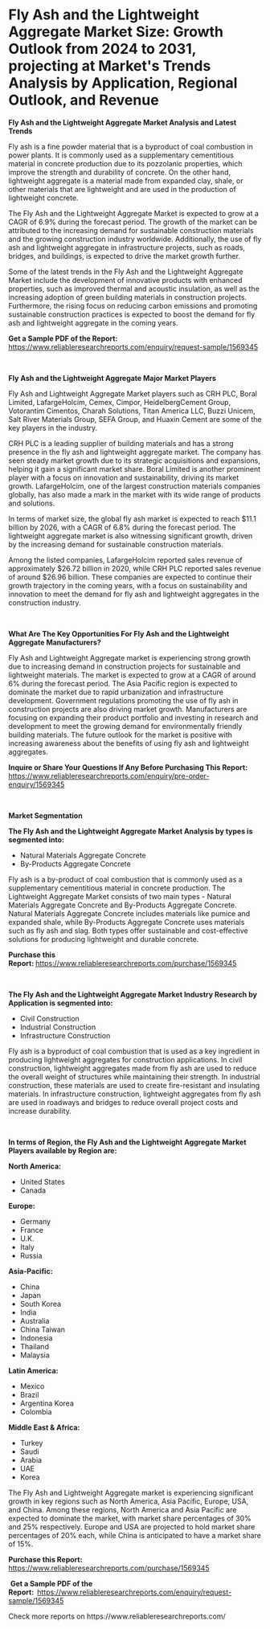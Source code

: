 <p><h1>Fly Ash and the Lightweight Aggregate Market Size: Growth Outlook from 2024 to 2031, projecting at Market's Trends Analysis by Application, Regional Outlook, and Revenue</h1></p><p><strong>Fly Ash and the Lightweight Aggregate Market Analysis and Latest Trends</strong></p>
<p><p>Fly ash is a fine powder material that is a byproduct of coal combustion in power plants. It is commonly used as a supplementary cementitious material in concrete production due to its pozzolanic properties, which improve the strength and durability of concrete. On the other hand, lightweight aggregate is a material made from expanded clay, shale, or other materials that are lightweight and are used in the production of lightweight concrete.</p><p>The Fly Ash and the Lightweight Aggregate Market is expected to grow at a CAGR of 6.9% during the forecast period. The growth of the market can be attributed to the increasing demand for sustainable construction materials and the growing construction industry worldwide. Additionally, the use of fly ash and lightweight aggregate in infrastructure projects, such as roads, bridges, and buildings, is expected to drive the market growth further.</p><p>Some of the latest trends in the Fly Ash and the Lightweight Aggregate Market include the development of innovative products with enhanced properties, such as improved thermal and acoustic insulation, as well as the increasing adoption of green building materials in construction projects. Furthermore, the rising focus on reducing carbon emissions and promoting sustainable construction practices is expected to boost the demand for fly ash and lightweight aggregate in the coming years.</p></p>
<p><strong>Get a Sample PDF of the Report:&nbsp;</strong> <a href="https://www.reliableresearchreports.com/enquiry/request-sample/1569345">https://www.reliableresearchreports.com/enquiry/request-sample/1569345</a></p>
<p>&nbsp;</p>
<p><strong>Fly Ash and the Lightweight Aggregate Major Market Players</strong></p>
<p><p>Fly Ash and Lightweight Aggregate Market players such as CRH PLC, Boral Limited, LafargeHolcim, Cemex, Cimpor, HeidelbergCement Group, Votorantim Cimentos, Charah Solutions, Titan America LLC, Buzzi Unicem, Salt River Materials Group, SEFA Group, and Huaxin Cement are some of the key players in the industry. </p><p>CRH PLC is a leading supplier of building materials and has a strong presence in the fly ash and lightweight aggregate market. The company has seen steady market growth due to its strategic acquisitions and expansions, helping it gain a significant market share. Boral Limited is another prominent player with a focus on innovation and sustainability, driving its market growth. LafargeHolcim, one of the largest construction materials companies globally, has also made a mark in the market with its wide range of products and solutions.</p><p>In terms of market size, the global fly ash market is expected to reach $11.1 billion by 2026, with a CAGR of 6.8% during the forecast period. The lightweight aggregate market is also witnessing significant growth, driven by the increasing demand for sustainable construction materials.</p><p>Among the listed companies, LafargeHolcim reported sales revenue of approximately $26.72 billion in 2020, while CRH PLC reported sales revenue of around $26.96 billion. These companies are expected to continue their growth trajectory in the coming years, with a focus on sustainability and innovation to meet the demand for fly ash and lightweight aggregates in the construction industry.</p></p>
<p>&nbsp;</p>
<p><strong>What Are The Key Opportunities For Fly Ash and the Lightweight Aggregate Manufacturers?</strong></p>
<p><p>Fly Ash and Lightweight Aggregate market is experiencing strong growth due to increasing demand in construction projects for sustainable and lightweight materials. The market is expected to grow at a CAGR of around 6% during the forecast period. The Asia Pacific region is expected to dominate the market due to rapid urbanization and infrastructure development. Government regulations promoting the use of fly ash in construction projects are also driving market growth. Manufacturers are focusing on expanding their product portfolio and investing in research and development to meet the growing demand for environmentally friendly building materials. The future outlook for the market is positive with increasing awareness about the benefits of using fly ash and lightweight aggregates.</p></p>
<p><strong>Inquire or Share Your Questions If Any Before Purchasing This Report:</strong> <a href="https://www.reliableresearchreports.com/enquiry/pre-order-enquiry/1569345">https://www.reliableresearchreports.com/enquiry/pre-order-enquiry/1569345</a></p>
<p>&nbsp;</p>
<p><strong>Market Segmentation</strong></p>
<p><strong>The Fly Ash and the Lightweight Aggregate Market Analysis by types is segmented into:</strong></p>
<p><ul><li>Natural Materials Aggregate Concrete</li><li>By-Products Aggregate Concrete</li></ul></p>
<p><p>Fly ash is a by-product of coal combustion that is commonly used as a supplementary cementitious material in concrete production. The Lightweight Aggregate Market consists of two main types - Natural Materials Aggregate Concrete and By-Products Aggregate Concrete. Natural Materials Aggregate Concrete includes materials like pumice and expanded shale, while By-Products Aggregate Concrete uses materials such as fly ash and slag. Both types offer sustainable and cost-effective solutions for producing lightweight and durable concrete.</p></p>
<p><strong>Purchase this Report:&nbsp;</strong><a href="https://www.reliableresearchreports.com/purchase/1569345">https://www.reliableresearchreports.com/purchase/1569345</a></p>
<p>&nbsp;</p>
<p><strong>The Fly Ash and the Lightweight Aggregate Market Industry Research by Application is segmented into:</strong></p>
<p><ul><li>Civil Construction</li><li>Industrial Construction</li><li>Infrastructure Construction</li></ul></p>
<p><p>Fly ash is a byproduct of coal combustion that is used as a key ingredient in producing lightweight aggregates for construction applications. In civil construction, lightweight aggregates made from fly ash are used to reduce the overall weight of structures while maintaining their strength. In industrial construction, these materials are used to create fire-resistant and insulating materials. In infrastructure construction, lightweight aggregates from fly ash are used in roadways and bridges to reduce overall project costs and increase durability.</p></p>
<p>&nbsp;</p>
<p><strong>In terms of Region, the Fly Ash and the Lightweight Aggregate Market Players available by Region are:</strong></p>
<p>
    <p> <strong> North America: </strong>
        <ul>
            <li>United States</li>
            <li>Canada</li>
        </ul>
        </p> 
    <p> <strong> Europe: </strong>
        <ul>
            <li>Germany</li>
            <li>France</li>
            <li>U.K.</li>
            <li>Italy</li>
            <li>Russia</li>
        </ul>
        </p> 
    <p> <strong> Asia-Pacific: </strong>
        <ul>
            <li>China</li>
            <li>Japan</li>
            <li>South Korea</li>
            <li>India</li>
            <li>Australia</li>
            <li>China Taiwan</li>
            <li>Indonesia</li>
            <li>Thailand</li>
            <li>Malaysia</li>
        </ul>
        </p> 
    <p> <strong> Latin America: </strong>
        <ul>
            <li>Mexico</li>
            <li>Brazil</li>
            <li>Argentina Korea</li>
            <li>Colombia</li>
        </ul>
        </p> 
    <p> <strong> Middle East & Africa: </strong>
        <ul>
            <li>Turkey</li>
            <li>Saudi</li>
            <li>Arabia</li>
            <li>UAE</li>
            <li>Korea</li>
        </ul>
    </p>
    </p>
<p><p>The Fly Ash and Lightweight Aggregate market is experiencing significant growth in key regions such as North America, Asia Pacific, Europe, USA, and China. Among these regions, North America and Asia Pacific are expected to dominate the market, with market share percentages of 30% and 25% respectively. Europe and USA are projected to hold market share percentages of 20% each, while China is anticipated to have a market share of 15%.</p></p>
<p><strong>Purchase this Report: </strong><a href="https://www.reliableresearchreports.com/purchase/1569345">https://www.reliableresearchreports.com/purchase/1569345</a></p>
<p>&nbsp;<strong>Get a Sample PDF of the Report:&nbsp;&nbsp;</strong><a href="https://www.reliableresearchreports.com/enquiry/request-sample/1569345">https://www.reliableresearchreports.com/enquiry/request-sample/1569345</a></p>
<p><strong></strong></p>
<p>Check more reports on https://www.reliableresearchreports.com/</p>